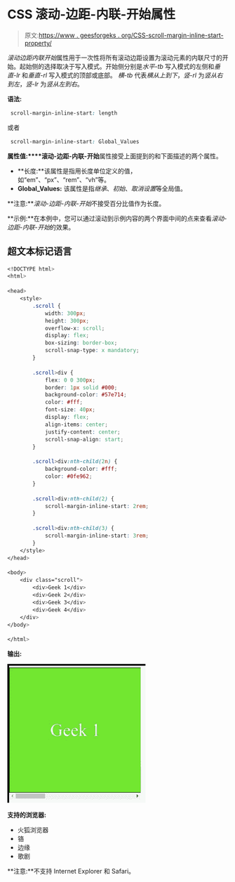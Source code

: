 # CSS 滚动-边距-内联-开始属性

> 原文:[https://www . geesforgeks . org/CSS-scroll-margin-inline-start-property/](https://www.geeksforgeeks.org/css-scroll-margin-inline-start-property/)

*滚动边距内联开始*属性用于一次性将所有滚动边距设置为滚动元素的内联尺寸的开始。起始侧的选择取决于写入模式。开始侧分别是*水平-tb* 写入模式的左侧和*垂直-lr* 和*垂直-rl* 写入模式的顶部或底部。
*横-tb* 代表*横从上到下*，*竖-rl* 为*竖从右到左*，*竖-lr* 为*竖从左到右*。

**语法:**

```css
 scroll-margin-inline-start: length

```

或者

```css
 scroll-margin-inline-start: Global_Values

```

**属性值:****滚动-边距-内联-开始**属性接受上面提到的和下面描述的两个属性。

*   **长度:**该属性是指用长度单位定义的值，如“em”、“px”、“rem”、“vh”等。
*   **Global_Values:** 该属性是指*继承*、*初始*、*取消设置*等全局值。

**注意:***滚动-边距-内联-开始*不接受百分比值作为长度。

**示例:**在本例中，您可以通过滚动到示例内容的两个界面中间的点来查看*滚动-边距-内联-开始*的效果。

## 超文本标记语言

```css
<!DOCTYPE html>
<html>

<head>
    <style>
        .scroll {
            width: 300px;
            height: 300px;
            overflow-x: scroll;
            display: flex;
            box-sizing: border-box;
            scroll-snap-type: x mandatory;
        }

        .scroll>div {
            flex: 0 0 300px;
            border: 1px solid #000;
            background-color: #57e714;
            color: #fff;
            font-size: 40px;
            display: flex;
            align-items: center;
            justify-content: center;
            scroll-snap-align: start;
        }

        .scroll>div:nth-child(2n) {
            background-color: #fff;
            color: #0fe962;
        }

        .scroll>div:nth-child(2) {
            scroll-margin-inline-start: 2rem;
        }

        .scroll>div:nth-child(3) {
            scroll-margin-inline-start: 3rem;
        }
    </style>
</head>

<body>
    <div class="scroll">
        <div>Geek 1</div>
        <div>Geek 2</div>
        <div>Geek 3</div>
        <div>Geek 4</div>
    </div>
</body>

</html>
```

**输出:**

![](img/eb70fc3433558b43eba28062ade64b8f.png)

**支持的浏览器:**

*   火狐浏览器
*   铬
*   边缘
*   歌剧

**注意:**不支持 Internet Explorer 和 Safari。